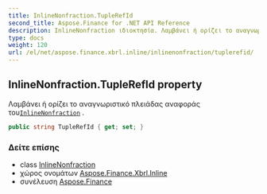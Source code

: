 ```yaml
---
title: InlineNonfraction.TupleRefId
second_title: Aspose.Finance for .NET API Reference
description: InlineNonfraction ιδιοκτησία. Λαμβάνει ή ορίζει το αναγνωριστικό πλειάδας αναφοράς τουInlineNonfraction .
type: docs
weight: 120
url: /el/net/aspose.finance.xbrl.inline/inlinenonfraction/tuplerefid/
---
```

## InlineNonfraction.TupleRefId property

Λαμβάνει ή ορίζει το αναγνωριστικό πλειάδας αναφοράς του[`InlineNonfraction`](../) .

```csharp
public string TupleRefId { get; set; }
```

### Δείτε επίσης

* class [InlineNonfraction](../)
* χώρος ονομάτων [Aspose.Finance.Xbrl.Inline](../../inlinenonfraction/)
* συνέλευση [Aspose.Finance](../../../)



